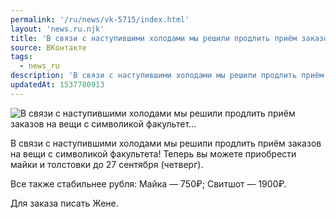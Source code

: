 ```yaml
---
permalink: '/ru/news/vk-5715/index.html'
layout: 'news.ru.njk'
title: 'В связи с наступившими холодами мы решили продлить приём заказов на вещи с символикой факультет'
source: ВКонтакте
tags:
  - news_ru
description: 'В связи с наступившими холодами мы решили продлить приём заказов на вещи с символикой факультет…'
updatedAt: 1537780913
---
```

![В связи с наступившими холодами мы решили продлить приём заказов на вещи с символикой факультет…](https://sun9-6.userapi.com/impf/c849432/v849432042/82b68/Un4y4TdA7Dw.jpg?size=750x750&quality=96&proxy=1&sign=4c8dcf812496ed35701cb5cb5cb33ee3&c_uniq_tag=ij1wHvz6gQOm7iBkkpITnm_aHNkx11Xqd_y0f1a6RYA&type=album)

В связи с наступившими холодами мы решили продлить приём заказов на вещи с символикой факультета! Теперь вы можете приобрести майки и толстовки до 27 сентября (четверг).

Все также стабильнее рубля:
Майка — 750₽;
Свитшот — 1900₽.

Для заказа писать Жене.
